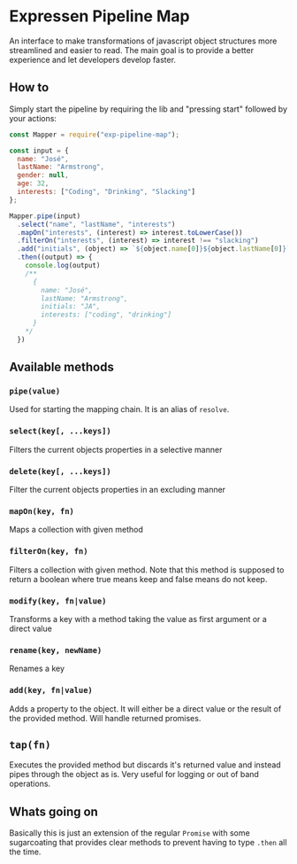 # Expressen Pipeline Map

An interface to make transformations of javascript object structures more streamlined and
easier to read. The main goal is to provide a better experience and let developers develop faster.

## How to

Simply start the pipeline by requiring the lib and "pressing start" followed by your actions:

```js
const Mapper = require("exp-pipeline-map");

const input = {
  name: "José",
  lastName: "Armstrong",
  gender: null,
  age: 32,
  interests: ["Coding", "Drinking", "Slacking"]  
};

Mapper.pipe(input)
  .select("name", "lastName", "interests")
  .mapOn("interests", (interest) => interest.toLowerCase())
  .filterOn("interests", (interest) => interest !== "slacking")
  .add("initials", (object) => `${object.name[0]}${object.lastName[0]}`)
  .then((output) => {
    console.log(output)
    /**
      {
        name: "José",
        lastName: "Armstrong",
        initials: "JA",
        interests: ["coding", "drinking"]
      }
    */
  })
```
## Available methods

### `pipe(value)`
Used for starting the mapping chain. It is an alias of `resolve`.

### `select(key[, ...keys])`
Filters the current objects properties in a selective manner

### `delete(key[, ...keys])`
Filter the current objects properties in an excluding manner

### `mapOn(key, fn)`
Maps a collection with given method

### `filterOn(key, fn)`
Filters a collection with given method. Note that this method is supposed to return a boolean
where true means keep and false means do not keep.

### `modify(key, fn|value)`
Transforms a key with a method taking the value as first argument or a direct value

### `rename(key, newName)`
Renames a key

### `add(key, fn|value)`
Adds a property to the object. It will either be a direct value or the result of the provided method.
Will handle returned promises.

## `tap(fn)`
Executes the provided method but discards it's returned value and instead pipes through the object as is.
Very useful for logging or out of band operations.


## Whats going on
Basically this is just an extension of the regular `Promise` with some sugarcoating that provides clear methods
to prevent having to type `.then` all the time.
